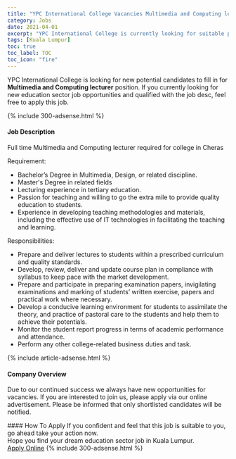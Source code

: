```yaml
---
title: "YPC International College Vacancies Multimedia and Computing lecturer" 
category: Jobs 
date: 2021-04-01 
excerpt: "YPC International College is currently looking for suitable person to fill in the Multimedia and Computing lecturer which positioned at Kuala Lumpur" 
tags: [Kuala Lumpur] 
toc: true 
toc_label: TOC 
toc_icon: "fire" 
--- 
```


<p>YPC International College is looking for new potential candidates to fill in for <b>Multimedia and Computing lecturer</b> position. If you currently looking for new education sector job opportunities and qualified with the job desc, feel free to apply this job.
</p>{% include 300-adsense.html %} 
<div><div><h4>Job Description</h4></div><div><div><span><div><p><span>Full time Multimedia and Computing lecturer required for college in Cheras</span></p><p><span>Requirement:</span></p><ul><li><span>Bachelor&#8217;s Degree in Multimedia, Design, or related discipline.</span></li><li><span>Master's Degree in related fields</span></li><li><span>Lecturing experience in tertiary education.</span></li><li><span>Passion for teaching and willing to go the extra mile to provide quality education to students.</span></li><li><span>Experience in developing teaching methodologies and materials, including the effective use of IT technologies in facilitating the teaching and learning.&#160;</span></li></ul><p><span>Responsibilities:</span></p><ul><li><span>Prepare and deliver lectures to students within a prescribed curriculum and quality standards.</span></li><li><span>Develop, review, deliver and update course plan in compliance with syllabus to keep pace with the market development.</span></li><li><span>Prepare and participate in preparing examination papers, invigilating examinations and marking of students&#8217; written exercise, papers and practical work where necessary.</span></li><li><span>Develop a conducive learning environment for students to assimilate the theory, and practice of pastoral care to the students and help them to achieve their potentials.</span></li><li><span>Monitor the student report progress in terms of academic performance and attendance.</span></li><li><span>Perform any other college-related business duties and task.</span></li></ul></div></span></div></div></div> 
{% include article-adsense.html %} 
<div><div><h4>Company Overview</h4></div><div><div><span><div><p>Due to our continued success we always have new opportunities for vacancies. If you are interested to join us, please apply via our online advertisement. Please be informed that only shortlisted candidates will be notified.</p></div></span></div></div></div> 
#### How To Apply 
If you confident and feel that this job is suitable to you, go ahead take your action now. <br/> 
Hope you find your dream education sector job in Kuala Lumpur. <br/> 
<a href="https://www.jobstreet.com.my/en/job/multimedia-and-computing-lecturer-4523251?jobId=jobstreet-my-job-4523251" class="btn btn--info" target="_blank" rel="nofollow noopenner">Apply Online</a> 
{% include 300-adsense.html %} 